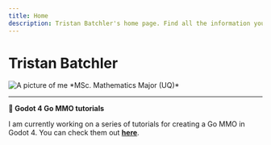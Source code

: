 ```yaml
---
title: Home
description: Tristan Batchler's home page. Find all the information you need to know about me here!
---
```


# Tristan Batchler
<img class="headshot" src="/assets/images/headshot.jpg" alt="A picture of me">
*MSc. Mathematics Major (UQ)*

---

**📰 Godot 4 Go MMO tutorials**

I am currently working on a series of tutorials for creating a Go MMO in Godot 4. You can check them out <strong><a class="sparkle-less" href="/projects/godot-golang-mmo-tutorial-series.html">here</a></strong>.